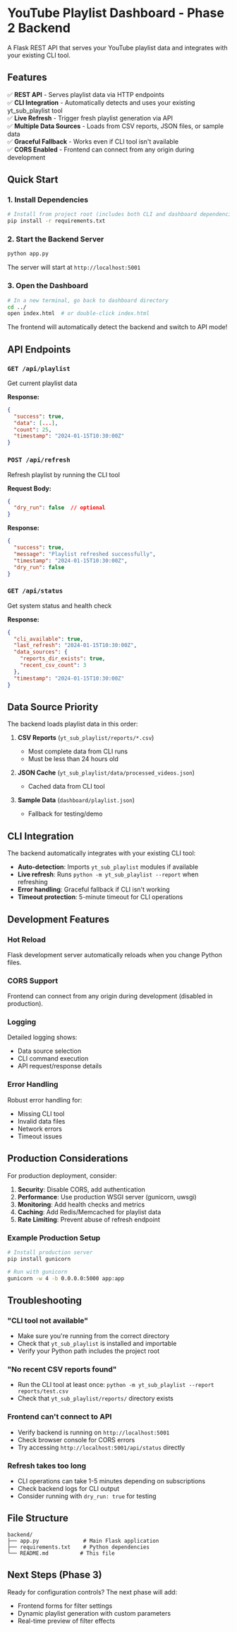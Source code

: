 # YouTube Playlist Dashboard - Phase 2 Backend

A Flask REST API that serves your YouTube playlist data and integrates with your existing CLI tool.

## Features

✅ **REST API** - Serves playlist data via HTTP endpoints  
✅ **CLI Integration** - Automatically detects and uses your existing yt_sub_playlist tool  
✅ **Live Refresh** - Trigger fresh playlist generation via API  
✅ **Multiple Data Sources** - Loads from CSV reports, JSON files, or sample data  
✅ **Graceful Fallback** - Works even if CLI tool isn't available  
✅ **CORS Enabled** - Frontend can connect from any origin during development

## Quick Start

### 1. Install Dependencies

```bash
# Install from project root (includes both CLI and dashboard dependencies)
pip install -r requirements.txt
```

### 2. Start the Backend Server

```bash
python app.py
```

The server will start at `http://localhost:5001`

### 3. Open the Dashboard

```bash
# In a new terminal, go back to dashboard directory
cd ../
open index.html  # or double-click index.html
```

The frontend will automatically detect the backend and switch to API mode!

## API Endpoints

### `GET /api/playlist`
Get current playlist data

**Response:**
```json
{
  "success": true,
  "data": [...],
  "count": 25,
  "timestamp": "2024-01-15T10:30:00Z"
}
```

### `POST /api/refresh`
Refresh playlist by running the CLI tool

**Request Body:**
```json
{
  "dry_run": false  // optional
}
```

**Response:**
```json
{
  "success": true,
  "message": "Playlist refreshed successfully",
  "timestamp": "2024-01-15T10:30:00Z",
  "dry_run": false
}
```

### `GET /api/status`
Get system status and health check

**Response:**
```json
{
  "cli_available": true,
  "last_refresh": "2024-01-15T10:30:00Z",
  "data_sources": {
    "reports_dir_exists": true,
    "recent_csv_count": 3
  },
  "timestamp": "2024-01-15T10:30:00Z"
}
```

## Data Source Priority

The backend loads playlist data in this order:

1. **CSV Reports** (`yt_sub_playlist/reports/*.csv`)
   - Most complete data from CLI runs
   - Must be less than 24 hours old

2. **JSON Cache** (`yt_sub_playlist/data/processed_videos.json`)
   - Cached data from CLI tool

3. **Sample Data** (`dashboard/playlist.json`)
   - Fallback for testing/demo

## CLI Integration

The backend automatically integrates with your existing CLI tool:

- **Auto-detection**: Imports `yt_sub_playlist` modules if available
- **Live refresh**: Runs `python -m yt_sub_playlist --report` when refreshing
- **Error handling**: Graceful fallback if CLI isn't working
- **Timeout protection**: 5-minute timeout for CLI operations

## Development Features

### Hot Reload
Flask development server automatically reloads when you change Python files.

### CORS Support
Frontend can connect from any origin during development (disabled in production).

### Logging
Detailed logging shows:
- Data source selection
- CLI command execution
- API request/response details

### Error Handling
Robust error handling for:
- Missing CLI tool
- Invalid data files
- Network errors
- Timeout issues

## Production Considerations

For production deployment, consider:

1. **Security**: Disable CORS, add authentication
2. **Performance**: Use production WSGI server (gunicorn, uwsgi)
3. **Monitoring**: Add health checks and metrics
4. **Caching**: Add Redis/Memcached for playlist data
5. **Rate Limiting**: Prevent abuse of refresh endpoint

### Example Production Setup

```bash
# Install production server
pip install gunicorn

# Run with gunicorn
gunicorn -w 4 -b 0.0.0.0:5000 app:app
```

## Troubleshooting

### "CLI tool not available"
- Make sure you're running from the correct directory
- Check that `yt_sub_playlist` is installed and importable
- Verify your Python path includes the project root

### "No recent CSV reports found"
- Run the CLI tool at least once: `python -m yt_sub_playlist --report reports/test.csv`
- Check that `yt_sub_playlist/reports/` directory exists

### Frontend can't connect to API
- Verify backend is running on `http://localhost:5001`
- Check browser console for CORS errors
- Try accessing `http://localhost:5001/api/status` directly

### Refresh takes too long
- CLI operations can take 1-5 minutes depending on subscriptions
- Check backend logs for CLI output
- Consider running with `dry_run: true` for testing

## File Structure

```
backend/
├── app.py              # Main Flask application
├── requirements.txt    # Python dependencies
└── README.md          # This file
```

## Next Steps (Phase 3)

Ready for configuration controls? The next phase will add:
- Frontend forms for filter settings
- Dynamic playlist generation with custom parameters
- Real-time preview of filter effects